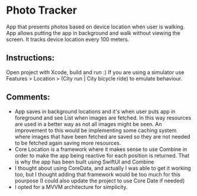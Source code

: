 #  Photo Tracker

App that presents photos based on device location when user is walking. App allows putting the app in background and walk without viewing the screen. It tracks device location every 100 meters.

## Instructions:
Open project with Xcode, build and run :)
If you are using a simulator use Features > Location > (City run | City bicycle ride) to emulate behaviour.

## Comments:
- App saves in background locations and it's when user puts app in foreground and see List when images are fetched. In this way resources are used in a better way as not all images might be seen. An improvement to this would be implementing some caching system where images that have been fetched are saved so they are not needed to be fetched again saving more resources.
- Core Location is a framework where it makes sense to use Combine in order to make the app being reactive for each position is returned. That is why the app has been built using SwiftUI and Combine
- I thought about using CoreData, and actually I was able to get it working too, but I thought adding that framework would be too much for this pourpose (I could also update the project to use Core Date if needed)
- I opted for a MVVM architecture for simplicity.
